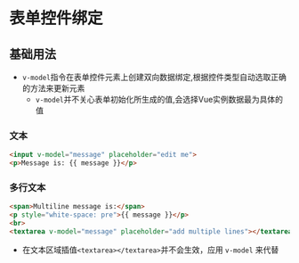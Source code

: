 # 表单控件绑定
## 基础用法
- `v-model`指令在表单控件元素上创建双向数据绑定,根据控件类型自动选取正确的方法来更新元素
    - `v-model`并不关心表单初始化所生成的值,会选择Vue实例数据最为具体的值

### 文本
```html
<input v-model="message" placeholder="edit me">
<p>Message is: {{ message }}</p>
```   

### 多行文本
```html
<span>Multiline message is:</span>
<p style="white-space: pre">{{ message }}</p>
<br>
<textarea v-model="message" placeholder="add multiple lines"></textarea>
```
- 在文本区域插值`<textarea></textarea>`并不会生效，应用 `v-model` 来代替 